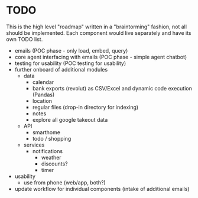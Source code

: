# TODO
This is the high level "roadmap" written in a "braintorming" fashion, not all should be implemented. Each component would live separately and have its own TODO list.

- emails (POC phase - only load, embed, query)
- core agent interfacing with emails (POC phase - simple agent chatbot)
- testing for usability (POC testing for usability)
- further onboard of additional modules
  - data
    - calendar
    - bank exports (revolut) as CSV/Excel and dynamic code execution (Pandas)
    - location
    - regular files (drop-in directory for indexing)
    - notes
    - explore all google takeout data
  - API
    - smarthome
    - todo / shopping
  - services
    - notifications
      - weather
      - discounts?
      - timer
- usability
  - use from phone (web/app, both?)
- update workflow for individual components (intake of additional emails) 